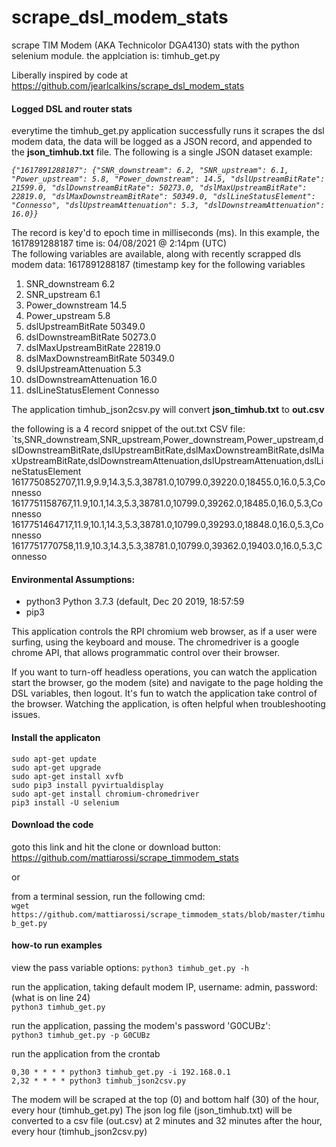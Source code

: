 # scrape_dsl_modem_stats
scrape TIM Modem (AKA Technicolor DGA4130) stats with the python selenium module.  the applciation is: timhub_get.py

Liberally inspired by code at https://github.com/jearlcalkins/scrape_dsl_modem_stats

#### Logged DSL and router stats
everytime the timhub_get.py application successfully runs it scrapes the dsl modem data, the data will be logged as a JSON record, and appended to the **json_timhub.txt** file.  The following is a single JSON dataset example:  

*`
{"1617891288187": {"SNR_downstream": 6.2, "SNR_upstream": 6.1, "Power_upstream": 5.8, "Power_downstream": 14.5, "dslUpstreamBitRate": 21599.0, "dslDownstreamBitRate": 50273.0, "dslMaxUpstreamBitRate": 22819.0, "dslMaxDownstreamBitRate": 50349.0, "dslLineStatusElement": "Connesso", "dslUpstreamAttenuation": 5.3, "dslDownstreamAttenuation": 16.0}}
`*  

The record is key'd to epoch time in milliseconds (ms).  In this example, the 1617891288187 time is: 04/08/2021 @ 2:14pm (UTC)  
The following variables are available, along with recently scrapped dls modem data:
1617891288187 (timestamp key for the following variables  
1. SNR_downstream 6.2  
2. SNR_upstream 6.1
3. Power_downstream 14.5  
4. Power_upstream 5.8  
5. dslUpstreamBitRate 50349.0  
6. dslDownstreamBitRate 50273.0  
7. dslMaxUpstreamBitRate 22819.0  
8. dslMaxDownstreamBitRate 50349.0  
9. dslUpstreamAttenuation 5.3
10. dslDownstreamAttenuation 16.0  
11. dslLineStatusElement Connesso  

The application timhub_json2csv.py will convert **json_timhub.txt** to **out.csv**  

the following is a 4 record snippet of the out.txt CSV file:  
`ts,SNR_downstream,SNR_upstream,Power_downstream,Power_upstream,dslDownstreamBitRate,dslUpstreamBitRate,dslMaxDownstreamBitRate,dslMaxUpstreamBitRate,dslDownstreamAttenuation,dslUpstreamAttenuation,dslLineStatusElement
1617750852707,11.9,9.9,14.3,5.3,38781.0,10799.0,39220.0,18455.0,16.0,5.3,Connesso
1617751158767,11.9,10.1,14.3,5.3,38781.0,10799.0,39262.0,18485.0,16.0,5.3,Connesso
1617751464717,11.9,10.1,14.3,5.3,38781.0,10799.0,39293.0,18848.0,16.0,5.3,Connesso
1617751770758,11.9,10.3,14.3,5.3,38781.0,10799.0,39362.0,19403.0,16.0,5.3,Connesso




#### Environmental Assumptions:  

+ python3 Python 3.7.3 (default, Dec 20 2019, 18:57:59  
+ pip3  


This application controls the RPI chromium web browser, as if a user were surfing, using the keyboard and mouse. The chromedriver is a google chrome API, that allows programmatic control over their browser.  

If you want to turn-off headless operations, you can watch the application start the browser, go the modem (site) and navigate to the page holding the DSL variables, then logout. It's fun to watch the application take control of the browser. Watching the application, is often helpful when troubleshooting issues.  

#### Install the applicaton

`sudo apt-get update`  
`sudo apt-get upgrade`   
`sudo apt-get install xvfb`      
`sudo pip3 install pyvirtualdisplay`      
`sudo apt-get install chromium-chromedriver`     
`pip3 install -U selenium`
 
#### Download the code
goto this link and hit the clone or download button:  
https://github.com/mattiarossi/scrape_timmodem_stats  

or
 
from a terminal session, run the following cmd:  
`wget https://github.com/mattiarossi/scrape_timmodem_stats/blob/master/timhub_get.py`  


#### how-to run examples  
view the pass variable options:
`python3 timhub_get.py -h`  

run the application, taking default modem IP, username: admin, password: (what is on line 24)  
`python3 timhub_get.py`

run the application, passing the modem's password 'G0CUBz':  
`python3 timhub_get.py -p G0CUBz`  

run the application from the crontab
```
0,30 * * * * python3 timhub_get.py -i 192.168.0.1
2,32 * * * * python3 timhub_json2csv.py 
```
The modem will be scraped at the top (0) and bottom half (30) of the hour, every hour (timhub_get.py)
The json log file (json_timhub.txt) will be converted to a csv file (out.csv) at 2 minutes and 32 minutes after the hour, every hour (timhub_json2csv.py)





